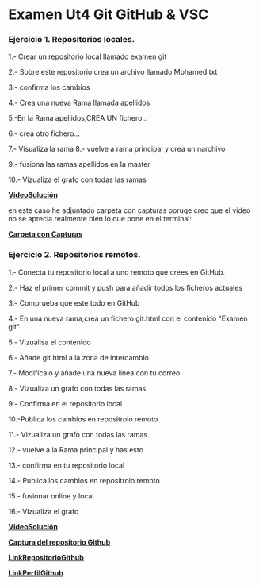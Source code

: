# Examen Ut4 Git GitHub & VSC

### Ejercicio 1. Repositorios locales.

1.- Crear un repositorio local llamado examen git

2.- Sobre este repositorio crea un archivo llamado Mohamed.txt

3.- confirma los cambios

4.- Crea una nueva Rama llamada apellidos

5.-En la Rama apellidos,CREA UN fichero...

6.- crea otro fichero...

7.- Visualiza  la rama 
8.- vuelve a rama principal y crea un narchivo

9.- fusiona las ramas apellidos en la master

10.- Vizualiza el grafo con todas las ramas


**[VideoSolución](https://drive.google.com/file/d/1gGrR7g0NgPWYYhBNR3zsJ_2Vbq6ZX4VN/view?usp=sharing)**

en este caso he adjuntado carpeta con capturas poruqe creo que el video no se aprecia realmente bien lo que pone en el terminal:

**[Carpeta con Capturas](https://drive.google.com/drive/folders/1Fk18mK7Z4qcGgwkoqFO_j0Y9u_DcUGYT?usp=sharing)**

### Ejercicio 2. Repositorios remotos.

1.- Conecta tu repositorio local a uno remoto que crees en GitHub.

2.- Haz el primer commit y push para añadir todos los ficheros actuales

3.- Comprueba que este todo en GitHub

4.- En una nueva rama,crea un fichero git.html con el contenido "Examen git"

5.- Vizualisa el contenido

6.- Añade git.html a la zona de intercambio

7.- Modifícalo y añade una nueva linea con tu correo

8.- Vizualiza un grafo con todas las ramas

9.- Confirma en el repositorio local

10.-Publica los cambios en repositroio remoto

11.- Vizualiza un grafo con todas las ramas

12.- vuelve a la Rama principal y has esto

13.- confirma en tu repositorio local 

14.- Publica los cambios en repositroio remoto

15.- fusionar online y local

16.- Vizualiza el grafo

**[VideoSolución](https://drive.google.com/file/d/1s1b_nydydek6ty4l0lj6XeURJoBB3_cY/view?usp=sharing)**

**[Captura del repositorio Github](https://drive.google.com/file/d/16rQbdLXTiAZ7olqN0V_Vp9wM_EJQ0FJ-/view?usp=sharing)**

**[LinkRepositorioGithub](https://github.com/mAhmed618/examenGIT)**

**[LinkPerfilGithub](https://github.com/mAhmed618/mAhmed618)**

